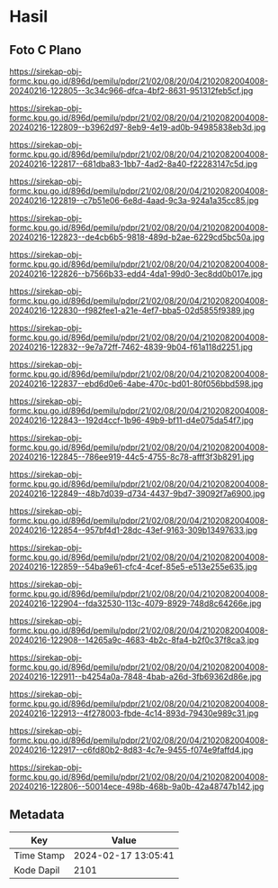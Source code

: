 # Hasil

## Foto C Plano

https://sirekap-obj-formc.kpu.go.id/896d/pemilu/pdpr/21/02/08/20/04/2102082004008-20240216-122805--3c34c966-dfca-4bf2-8631-951312feb5cf.jpg

https://sirekap-obj-formc.kpu.go.id/896d/pemilu/pdpr/21/02/08/20/04/2102082004008-20240216-122809--b3962d97-8eb9-4e19-ad0b-94985838eb3d.jpg

https://sirekap-obj-formc.kpu.go.id/896d/pemilu/pdpr/21/02/08/20/04/2102082004008-20240216-122817--681dba83-1bb7-4ad2-8a40-f22283147c5d.jpg

https://sirekap-obj-formc.kpu.go.id/896d/pemilu/pdpr/21/02/08/20/04/2102082004008-20240216-122819--c7b51e06-6e8d-4aad-9c3a-924a1a35cc85.jpg

https://sirekap-obj-formc.kpu.go.id/896d/pemilu/pdpr/21/02/08/20/04/2102082004008-20240216-122823--de4cb6b5-9818-489d-b2ae-6229cd5bc50a.jpg

https://sirekap-obj-formc.kpu.go.id/896d/pemilu/pdpr/21/02/08/20/04/2102082004008-20240216-122826--b7566b33-edd4-4da1-99d0-3ec8dd0b017e.jpg

https://sirekap-obj-formc.kpu.go.id/896d/pemilu/pdpr/21/02/08/20/04/2102082004008-20240216-122830--f982fee1-a21e-4ef7-bba5-02d5855f9389.jpg

https://sirekap-obj-formc.kpu.go.id/896d/pemilu/pdpr/21/02/08/20/04/2102082004008-20240216-122832--9e7a72ff-7462-4839-9b04-f61a118d2251.jpg

https://sirekap-obj-formc.kpu.go.id/896d/pemilu/pdpr/21/02/08/20/04/2102082004008-20240216-122837--ebd6d0e6-4abe-470c-bd01-80f056bbd598.jpg

https://sirekap-obj-formc.kpu.go.id/896d/pemilu/pdpr/21/02/08/20/04/2102082004008-20240216-122843--192d4ccf-1b96-49b9-bf11-d4e075da54f7.jpg

https://sirekap-obj-formc.kpu.go.id/896d/pemilu/pdpr/21/02/08/20/04/2102082004008-20240216-122845--786ee919-44c5-4755-8c78-afff3f3b8291.jpg

https://sirekap-obj-formc.kpu.go.id/896d/pemilu/pdpr/21/02/08/20/04/2102082004008-20240216-122849--48b7d039-d734-4437-9bd7-39092f7a6900.jpg

https://sirekap-obj-formc.kpu.go.id/896d/pemilu/pdpr/21/02/08/20/04/2102082004008-20240216-122854--957bf4d1-28dc-43ef-9163-309b13497633.jpg

https://sirekap-obj-formc.kpu.go.id/896d/pemilu/pdpr/21/02/08/20/04/2102082004008-20240216-122859--54ba9e61-cfc4-4cef-85e5-e513e255e635.jpg

https://sirekap-obj-formc.kpu.go.id/896d/pemilu/pdpr/21/02/08/20/04/2102082004008-20240216-122904--fda32530-113c-4079-8929-748d8c64266e.jpg

https://sirekap-obj-formc.kpu.go.id/896d/pemilu/pdpr/21/02/08/20/04/2102082004008-20240216-122908--14265a9c-4683-4b2c-8fa4-b2f0c37f8ca3.jpg

https://sirekap-obj-formc.kpu.go.id/896d/pemilu/pdpr/21/02/08/20/04/2102082004008-20240216-122911--b4254a0a-7848-4bab-a26d-3fb69362d86e.jpg

https://sirekap-obj-formc.kpu.go.id/896d/pemilu/pdpr/21/02/08/20/04/2102082004008-20240216-122913--4f278003-fbde-4c14-893d-79430e989c31.jpg

https://sirekap-obj-formc.kpu.go.id/896d/pemilu/pdpr/21/02/08/20/04/2102082004008-20240216-122917--c6fd80b2-8d83-4c7e-9455-f074e9faffd4.jpg

https://sirekap-obj-formc.kpu.go.id/896d/pemilu/pdpr/21/02/08/20/04/2102082004008-20240216-122806--50014ece-498b-468b-9a0b-42a48747b142.jpg


## Metadata

| Key        | Value               |
| ---------- | ------------------- |
| Time Stamp | 2024-02-17 13:05:41 |
| Kode Dapil | 2101                |



